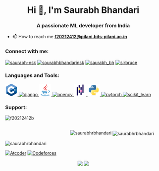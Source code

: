 <h1 align="center">Hi 👋, I'm Saurabh Bhandari</h1>
<h3 align="center">A passionate ML developer from India</h3>

- 📫 How to reach me **f20212412@pilani.bits-pilani.ac.in**

<h3 align="left">Connect with me:</h3>
<p align="left">
<a href="https://linkedin.com/in/saurabh-nsk" target="blank"><img align="center" src="https://raw.githubusercontent.com/rahuldkjain/github-profile-readme-generator/master/src/images/icons/Social/linked-in-alt.svg" alt="saurabh-nsk" height="30" width="40" /></a>
<a href="https://kaggle.com/sourabhbhandarinsk" target="blank"><img align="center" src="https://raw.githubusercontent.com/rahuldkjain/github-profile-readme-generator/master/src/images/icons/Social/kaggle.svg" alt="sourabhbhandarinsk" height="30" width="40" /></a>
<a href="https://www.codechef.com/users/saurabh_bh" target="blank"><img align="center" src="https://cdn.jsdelivr.net/npm/simple-icons@3.1.0/icons/codechef.svg" alt="saurabh_bh" height="30" width="40" /></a>
<a href="https://codeforces.com/profile/sirbruce" target="blank"><img align="center" src="https://raw.githubusercontent.com/rahuldkjain/github-profile-readme-generator/master/src/images/icons/Social/codeforces.svg" alt="sirbruce" height="30" width="40" /></a>
</p>

<h3 align="left">Languages and Tools:</h3>
<p align="left"> <a href="https://www.w3schools.com/cpp/" target="_blank" rel="noreferrer"> <img src="https://raw.githubusercontent.com/devicons/devicon/master/icons/cplusplus/cplusplus-original.svg" alt="cplusplus" width="40" height="40"/> </a> <a href="https://www.djangoproject.com/" target="_blank" rel="noreferrer"> <img src="https://cdn.worldvectorlogo.com/logos/django.svg" alt="django" width="40" height="40"/> </a> <a href="https://www.java.com" target="_blank" rel="noreferrer"> <img src="https://raw.githubusercontent.com/devicons/devicon/master/icons/java/java-original.svg" alt="java" width="40" height="40"/> </a> <a href="https://opencv.org/" target="_blank" rel="noreferrer"> <img src="https://www.vectorlogo.zone/logos/opencv/opencv-icon.svg" alt="opencv" width="40" height="40"/> </a> <a href="https://pandas.pydata.org/" target="_blank" rel="noreferrer"> <img src="https://raw.githubusercontent.com/devicons/devicon/2ae2a900d2f041da66e950e4d48052658d850630/icons/pandas/pandas-original.svg" alt="pandas" width="40" height="40"/> </a> <a href="https://www.python.org" target="_blank" rel="noreferrer"> <img src="https://raw.githubusercontent.com/devicons/devicon/master/icons/python/python-original.svg" alt="python" width="40" height="40"/> </a> <a href="https://pytorch.org/" target="_blank" rel="noreferrer"> <img src="https://www.vectorlogo.zone/logos/pytorch/pytorch-icon.svg" alt="pytorch" width="40" height="40"/> </a> <a href="https://scikit-learn.org/" target="_blank" rel="noreferrer"> <img src="https://upload.wikimedia.org/wikipedia/commons/0/05/Scikit_learn_logo_small.svg" alt="scikit_learn" width="40" height="40"/> </a> </p>

<h3 align="left">Support:</h3>
<p><a href="https://www.buymeacoffee.com/f20212412b"> <img align="left" src="https://cdn.buymeacoffee.com/buttons/v2/default-yellow.png" height="50" width="210" alt="f20212412b" /></a></p><br><br>

<p><img align="left" src="https://github-readme-stats.vercel.app/api/top-langs?username=saurabhrbhandari&show_icons=true&locale=en&layout=compact" alt="saurabhrbhandari" /></p>

<p>&nbsp;<img align="center" src="https://github-readme-stats.vercel.app/api?username=saurabhrbhandari&show_icons=true&locale=en" alt="saurabhrbhandari" /></p>

<p><img align="center" src="https://github-readme-streak-stats.herokuapp.com/?user=saurabhrbhandari&" alt="saurabhrbhandari" /></p>

[![Atcoder](https://badges.joonhyung.xyz/atcoder/SiRBruce.svg)](https://atcoder.jp/users/SiRBruce)
[![Codeforces](https://badges.joonhyung.xyz/codeforces/SiRBruce.svg)](https://codeforces.com/profile/sirbruce)

<!-- User Stats -->
<p align="center">
  <img align="center" src="https://img.shields.io/github/followers/SaurabhRBhandari?style=social" />  
  <img align="center" src="https://visitor-badge.laobi.icu/badge?page_id=SaurabhRBhandari.visitor-badge" />
</p>


<!---
SaurabhRBhandari/SaurabhRBhandari is a ✨ special ✨ repository because its `README.md` (this file) appears on your GitHub profile.
You can click the Preview link to take a look at your changes.
--->
